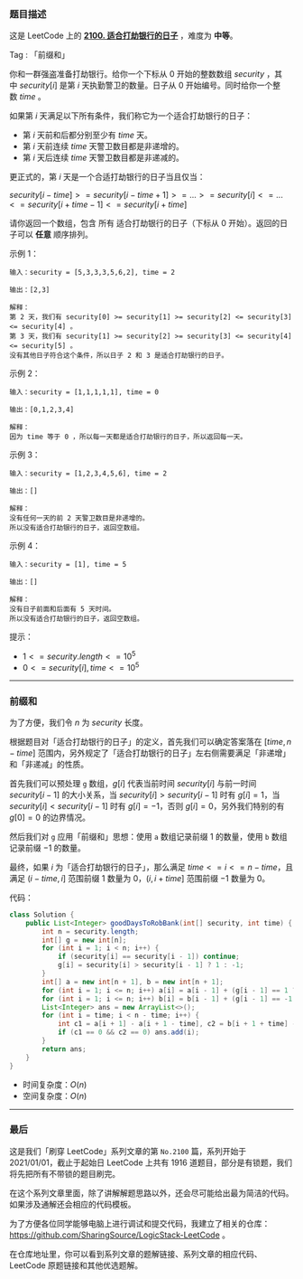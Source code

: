 ### 题目描述

这是 LeetCode 上的 **[2100. 适合打劫银行的日子](https://leetcode-cn.com/problems/find-good-days-to-rob-the-bank/solution/gong-shui-san-xie-qian-zhui-he-yun-yong-gf604/)** ，难度为 **中等**。

Tag : 「前缀和」



你和一群强盗准备打劫银行。给你一个下标从 $0$ 开始的整数数组 $security$ ，其中 $security[i]$ 是第 $i$ 天执勤警卫的数量。日子从 $0$ 开始编号。同时给你一个整数 $time$ 。

如果第 $i$ 天满足以下所有条件，我们称它为一个适合打劫银行的日子：

* 第 $i$ 天前和后都分别至少有 $time$ 天。
* 第 $i$ 天前连续 $time$ 天警卫数目都是非递增的。
* 第 $i$ 天后连续 $time$ 天警卫数目都是非递减的。

更正式的，第 $i$ 天是一个合适打劫银行的日子当且仅当：

$security[i - time] >= security[i - time + 1] >= ... >= security[i] <= ... <= security[i + time - 1] <= security[i + time]$

请你返回一个数组，包含 所有 适合打劫银行的日子（下标从 $0$ 开始）。返回的日子可以 **任意** 顺序排列。

示例 1：
```
输入：security = [5,3,3,3,5,6,2], time = 2

输出：[2,3]

解释：
第 2 天，我们有 security[0] >= security[1] >= security[2] <= security[3] <= security[4] 。
第 3 天，我们有 security[1] >= security[2] >= security[3] <= security[4] <= security[5] 。
没有其他日子符合这个条件，所以日子 2 和 3 是适合打劫银行的日子。
```
示例 2：
```
输入：security = [1,1,1,1,1], time = 0

输出：[0,1,2,3,4]

解释：
因为 time 等于 0 ，所以每一天都是适合打劫银行的日子，所以返回每一天。
```
示例 3：
```
输入：security = [1,2,3,4,5,6], time = 2

输出：[]

解释：
没有任何一天的前 2 天警卫数目是非递增的。
所以没有适合打劫银行的日子，返回空数组。
```
示例 4：
```
输入：security = [1], time = 5

输出：[]

解释：
没有日子前面和后面有 5 天时间。
所以没有适合打劫银行的日子，返回空数组。
```

提示：
* $1 <= security.length <= 10^5$
* $0 <= security[i], time <= 10^5$

---

### 前缀和

为了方便，我们令 $n$ 为 $security$ 长度。

根据题目对「适合打劫银行的日子」的定义，首先我们可以确定答案落在 $[time, n - time]$ 范围内，另外规定了「适合打劫银行的日子」左右侧需要满足「非递增」和「非递减」的性质。

首先我们可以预处理 `g` 数组，$g[i]$ 代表当前时间 $security[i]$ 与前一时间 $security[i - 1]$ 的大小关系，当 $security[i] > security[i - 1]$ 时有 $g[i] = 1$，当 $security[i] < security[i - 1]$ 时有 $g[i] = -1$，否则 $g[i] = 0$，另外我们特别的有 $g[0] = 0$ 的边界情况。

然后我们对 `g` 应用「前缀和」思想：使用 `a` 数组记录前缀 $1$ 的数量，使用 `b` 数组记录前缀 $-1$ 的数量。

最终，如果 $i$ 为「适合打劫银行的日子」，那么满足 $time <= i <= n - time$，且满足 $(i - time, i]$ 范围前缀 $1$ 数量为 $0$，$(i, i + time]$ 范围前缀 $-1$ 数量为 $0$。

代码：
```Java
class Solution {
    public List<Integer> goodDaysToRobBank(int[] security, int time) {
        int n = security.length;
        int[] g = new int[n];
        for (int i = 1; i < n; i++) {
            if (security[i] == security[i - 1]) continue;
            g[i] = security[i] > security[i - 1] ? 1 : -1;
        }
        int[] a = new int[n + 1], b = new int[n + 1];
        for (int i = 1; i <= n; i++) a[i] = a[i - 1] + (g[i - 1] == 1 ? 1 : 0);
        for (int i = 1; i <= n; i++) b[i] = b[i - 1] + (g[i - 1] == -1 ? 1 : 0);
        List<Integer> ans = new ArrayList<>();
        for (int i = time; i < n - time; i++) {
            int c1 = a[i + 1] - a[i + 1 - time], c2 = b[i + 1 + time] - b[i + 1];
            if (c1 == 0 && c2 == 0) ans.add(i);
        }
        return ans;
    }
}
```
* 时间复杂度：$O(n)$
* 空间复杂度：$O(n)$

---

### 最后

这是我们「刷穿 LeetCode」系列文章的第 `No.2100` 篇，系列开始于 2021/01/01，截止于起始日 LeetCode 上共有 1916 道题目，部分是有锁题，我们将先把所有不带锁的题目刷完。

在这个系列文章里面，除了讲解解题思路以外，还会尽可能给出最为简洁的代码。如果涉及通解还会相应的代码模板。

为了方便各位同学能够电脑上进行调试和提交代码，我建立了相关的仓库：https://github.com/SharingSource/LogicStack-LeetCode 。

在仓库地址里，你可以看到系列文章的题解链接、系列文章的相应代码、LeetCode 原题链接和其他优选题解。


